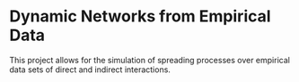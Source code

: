 # Dynamic Networks from Empirical Data
This project allows for the simulation of spreading processes over empirical data sets of direct and indirect interactions.
